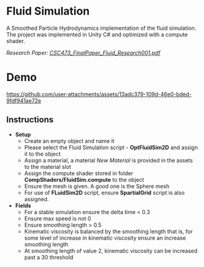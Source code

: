# Fluid Simulation
A Smoothed Particle Hydrodynamics implementation of the fluid simulation. The project was implemented in Unity C# and optimized with a compute shader.

_Research Paper: [CSC473_FinalPaper_Fluid_Research001.pdf](https://github.com/user-attachments/files/19255342/CSC473_FinalPaper_Fluid_Research001.pdf)_


# Demo
https://github.com/user-attachments/assets/13adc379-109d-46e0-bded-9fdf941ae72e

## Instructions
- **Setup**
  - Create an empty object and name it
  - Please select the Fluid Simulation script - **OptFluidSim2D** and assign it to the object
  - Assign a material, a material _New Material_ is provided in the assets to the material slot
  - Assign the compute shader stored in folder **CompShaders/FluidSim.compute** to the object
  - Ensure the mesh is given. A good one is the Sphere mesh
  - For use of **FLuidSim2D** script, ensure **SpartialGrid** script is also assigned.
- **Fields**
  - For a stable simulation ensure the delta time < 0.3
  - Ensure max speed is not 0
  - Ensure smoothing length > 0.5
  - Kinematic viscosity is balanced by the smoothing length that is, for some level of increase in kinematic viscosity ensure an increase smoothing length
  - At smoothing length of value 2, kinematic viscosity can be increased past a 30 threshold
